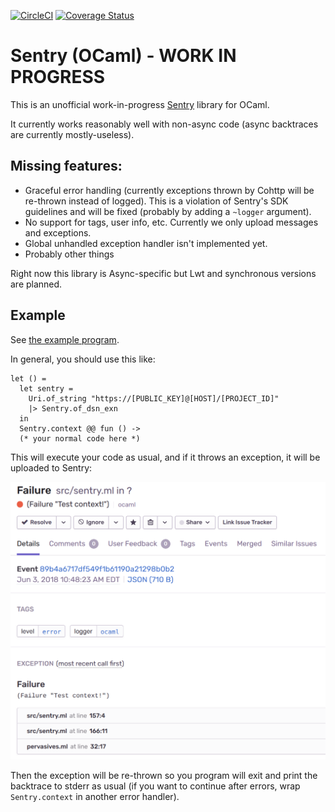 [![CircleCI](https://circleci.com/gh/brendanlong/sentry-ocaml.svg?style=shield)](https://circleci.com/gh/brendanlong/sentry-ocaml)
[![Coverage Status](https://coveralls.io/repos/github/brendanlong/sentry-ocaml/badge.svg?branch=master)](https://coveralls.io/github/brendanlong/sentry-ocaml?branch=master)

# Sentry (OCaml) - WORK IN PROGRESS

This is an unofficial work-in-progress [Sentry](https://sentry.io) library for
OCaml.

It currently works reasonably well with non-async code (async backtraces are
currently mostly-useless).

## Missing features:

 - Graceful error handling (currently exceptions thrown by Cohttp will be
   re-thrown instead of logged). This is a violation of Sentry's SDK guidelines
   and will be fixed (probably by adding a `~logger` argument).
 - No support for tags, user info, etc. Currently we only upload messages and
   exceptions.
 - Global unhandled exception handler isn't implemented yet.
 - Probably other things

Right now this library is Async-specific but Lwt and synchronous versions are
planned.

## Example

See [the example program](bin/sentry_example.ml).

In general, you should use this like:

```
let () =
  let sentry =
    Uri.of_string "https://[PUBLIC_KEY]@[HOST]/[PROJECT_ID]"
    |> Sentry.of_dsn_exn
  in
  Sentry.context @@ fun () ->
  (* your normal code here *)
```

This will execute your code as usual, and if it throws an exception, it will be
uploaded to Sentry:

![Exception in Sentry](static/exception_in_sentry.png)

Then the exception will be re-thrown so you program will exit and print the
backtrace to stderr as usual (if you want to continue after errors, wrap
`Sentry.context` in another error handler).
